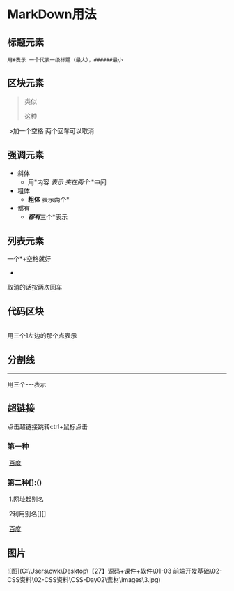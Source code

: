 # MarkDown用法

## 标题元素

 	用#表示 一个代表一级标题（最大），######最小

## 区块元素

> 类似
>
> 这种

​	>加一个空格 两个回车可以取消

## 强调元素

 * 斜体
   	* 用*内容 *表示 夹在两个* *中间
* 粗体
  * **粗体** 表示两个*
* 都有
  * ***都有***三个*表示

## 列表元素

一个*+空格就好

* 

取消的话按两次回车

## 代码区块

```

```

用三个1左边的那个点表示

## 分割线

---

用三个---表示

## 超链接

点击超链接跳转ctrl+鼠标点击	

### 第一种[]()

​	[百度](https://www.baidu.com)

### 第二种[]:()

​		1.网址起别名

[百度]:(https://www.baidu.com)

​		2利用别名[][]

​	[百度][百度]

## 图片![]()

![图](C:\Users\cwk\Desktop\【27】源码+课件+软件\01-03 前端开发基础\02-CSS资料\02-CSS资料\CSS-Day02\素材\images\3.jpg)